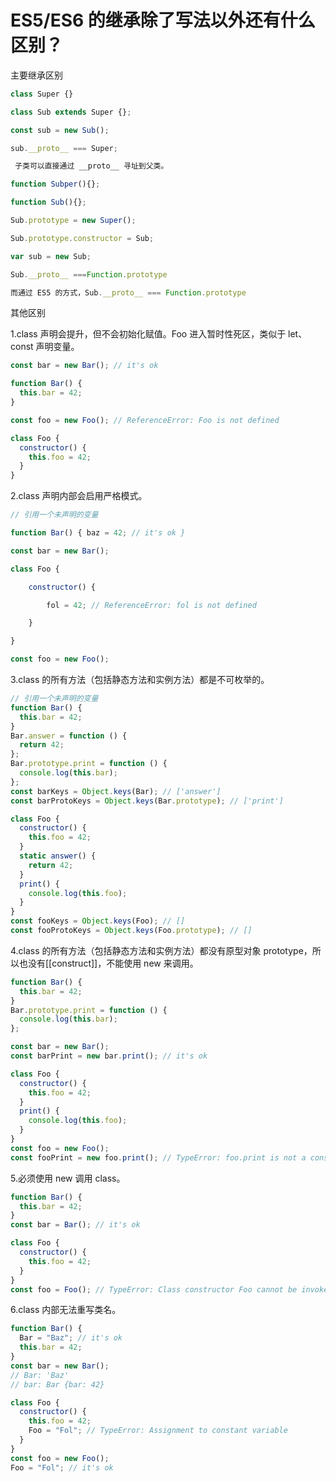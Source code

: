 # ES5/ES6 的继承除了写法以外还有什么区别？

主要继承区别

```javascript
class Super {}

class Sub extends Super {};

const sub = new Sub();

sub.__proto__ === Super;     

 子类可以直接通过 __proto__ 寻址到父类。

function Subper(){};

function Sub(){};

Sub.prototype = new Super();

Sub.prototype.constructor = Sub;

var sub = new Sub;

Sub.__proto__ ===Function.prototype

而通过 ES5 的方式，Sub.__proto__ === Function.prototype

```

其他区别

1.class 声明会提升，但不会初始化赋值。Foo 进入暂时性死区，类似于 let、const 声明变量。

```javascript
const bar = new Bar(); // it's ok

function Bar() {
  this.bar = 42;
}

const foo = new Foo(); // ReferenceError: Foo is not defined

class Foo {
  constructor() {
    this.foo = 42;
  }
}
```

2.class 声明内部会启用严格模式。

```javascript
// 引用一个未声明的变量

function Bar() { baz = 42; // it's ok }

const bar = new Bar();

class Foo {

    constructor() {

        fol = 42; // ReferenceError: fol is not defined

    }

}

const foo = new Foo();
```

3.class 的所有方法（包括静态方法和实例方法）都是不可枚举的。

```javascript
// 引用一个未声明的变量
function Bar() {
  this.bar = 42;
}
Bar.answer = function () {
  return 42;
};
Bar.prototype.print = function () {
  console.log(this.bar);
};
const barKeys = Object.keys(Bar); // ['answer']
const barProtoKeys = Object.keys(Bar.prototype); // ['print']

class Foo {
  constructor() {
    this.foo = 42;
  }
  static answer() {
    return 42;
  }
  print() {
    console.log(this.foo);
  }
}
const fooKeys = Object.keys(Foo); // []
const fooProtoKeys = Object.keys(Foo.prototype); // []
```

4.class 的所有方法（包括静态方法和实例方法）都没有原型对象 prototype，所以也没有[[construct]]，不能使用 new 来调用。

```javascript
function Bar() {
  this.bar = 42;
}
Bar.prototype.print = function () {
  console.log(this.bar);
};

const bar = new Bar();
const barPrint = new bar.print(); // it's ok

class Foo {
  constructor() {
    this.foo = 42;
  }
  print() {
    console.log(this.foo);
  }
}
const foo = new Foo();
const fooPrint = new foo.print(); // TypeError: foo.print is not a constructor
```

5.必须使用 new 调用 class。

```javascript
function Bar() {
  this.bar = 42;
}
const bar = Bar(); // it's ok

class Foo {
  constructor() {
    this.foo = 42;
  }
}
const foo = Foo(); // TypeError: Class constructor Foo cannot be invoked without 'new'
```

6.class 内部无法重写类名。

```javascript
function Bar() {
  Bar = "Baz"; // it's ok
  this.bar = 42;
}
const bar = new Bar();
// Bar: 'Baz'
// bar: Bar {bar: 42}

class Foo {
  constructor() {
    this.foo = 42;
    Foo = "Fol"; // TypeError: Assignment to constant variable
  }
}
const foo = new Foo();
Foo = "Fol"; // it's ok
```
